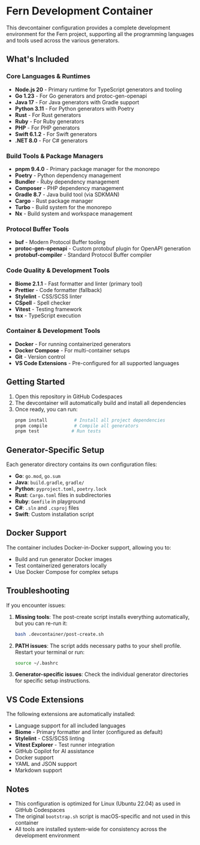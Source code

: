 # Fern Development Container

This devcontainer configuration provides a complete development environment for the Fern project, supporting all the programming languages and tools used across the various generators.

## What's Included

### Core Languages & Runtimes
- **Node.js 20** - Primary runtime for TypeScript generators and tooling
- **Go 1.23** - For Go generators and protoc-gen-openapi
- **Java 17** - For Java generators with Gradle support
- **Python 3.11** - For Python generators with Poetry
- **Rust** - For Rust generators
- **Ruby** - For Ruby generators
- **PHP** - For PHP generators
- **Swift 6.1.2** - For Swift generators
- **.NET 8.0** - For C# generators

### Build Tools & Package Managers
- **pnpm 9.4.0** - Primary package manager for the monorepo
- **Poetry** - Python dependency management
- **Bundler** - Ruby dependency management
- **Composer** - PHP dependency management
- **Gradle 8.7** - Java build tool (via SDKMAN)
- **Cargo** - Rust package manager
- **Turbo** - Build system for the monorepo
- **Nx** - Build system and workspace management

### Protocol Buffer Tools
- **buf** - Modern Protocol Buffer tooling
- **protoc-gen-openapi** - Custom protobuf plugin for OpenAPI generation
- **protobuf-compiler** - Standard Protocol Buffer compiler

### Code Quality & Development Tools
- **Biome 2.1.1** - Fast formatter and linter (primary tool)
- **Prettier** - Code formatter (fallback)
- **Stylelint** - CSS/SCSS linter
- **CSpell** - Spell checker
- **Vitest** - Testing framework
- **tsx** - TypeScript execution

### Container & Development Tools
- **Docker** - For running containerized generators
- **Docker Compose** - For multi-container setups
- **Git** - Version control
- **VS Code Extensions** - Pre-configured for all supported languages

## Getting Started

1. Open this repository in GitHub Codespaces
2. The devcontainer will automatically build and install all dependencies
3. Once ready, you can run:
   ```bash
   pnpm install          # Install all project dependencies
   pnpm compile          # Compile all generators
   pnpm test            # Run tests
   ```

## Generator-Specific Setup

Each generator directory contains its own configuration files:
- **Go**: `go.mod`, `go.sum`
- **Java**: `build.gradle`, `gradle/`
- **Python**: `pyproject.toml`, `poetry.lock`
- **Rust**: `Cargo.toml` files in subdirectories
- **Ruby**: `Gemfile` in playground
- **C#**: `.sln` and `.csproj` files
- **Swift**: Custom installation script

## Docker Support

The container includes Docker-in-Docker support, allowing you to:
- Build and run generator Docker images
- Test containerized generators locally
- Use Docker Compose for complex setups

## Troubleshooting

If you encounter issues:

1. **Missing tools**: The post-create script installs everything automatically, but you can re-run it:
   ```bash
   bash .devcontainer/post-create.sh
   ```

2. **PATH issues**: The script adds necessary paths to your shell profile. Restart your terminal or run:
   ```bash
   source ~/.bashrc
   ```

3. **Generator-specific issues**: Check the individual generator directories for specific setup instructions.

## VS Code Extensions

The following extensions are automatically installed:
- Language support for all included languages
- **Biome** - Primary formatter and linter (configured as default)
- **Stylelint** - CSS/SCSS linting
- **Vitest Explorer** - Test runner integration
- GitHub Copilot for AI assistance
- Docker support
- YAML and JSON support
- Markdown support

## Notes

- This configuration is optimized for Linux (Ubuntu 22.04) as used in GitHub Codespaces
- The original `bootstrap.sh` script is macOS-specific and not used in this container
- All tools are installed system-wide for consistency across the development environment
